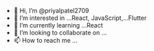 - 👋 Hi, I’m @priyalpatel2709
- 👀 I’m interested in ...React, JavaScript,...Flutter
- 🌱 I’m currently learning ...React
- 💞️ I’m looking to collaborate on ...
- 📫 How to reach me ...

<!---
priyalpatel2709/priyalpatel2709 is a ✨ special ✨ repository because its `README.md` (this file) appears on your GitHub profile.
You can click the Preview link to take a look at your changes.
--->
